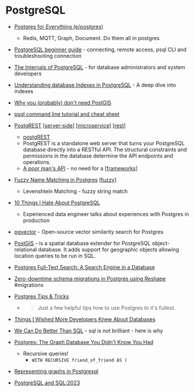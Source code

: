 PostgreSQL
==========

* [Postgres for Everything (e/postgres)](https://github.com/Olshansk/postgres_for_everything)
    * Redis, MQTT, Graph, Document. Do them all in postgres

* [PostgreSQL beginner guide](https://knowledgepill.it/posts/postgresql-basics-guide/) - connecting, remote access, psql CLI and troubleshooting connection
* [The Internals of PostgreSQL](https://www.interdb.jp/pg/index.html) - for database administrators and system developers
* [Understanding database Indexes in PostgreSQL](https://blog.mastermind.dev/indexes-in-postgresql) - A deep dive into indexes
* [Why you (probably) don't need PostGIS](https://blog.rebased.pl/2020/04/07/why-you-probably-dont-need-postgis)
* [psql command line tutorial and cheat sheet](https://tomcam.github.io/postgres/)
* [PostgREST](https://postgrest.org/) [[server-side]] [[microservice]] [[rest]]
    * [postgREST](https://github.com/PostgREST/postgrest)
    * PostgREST is a standalone web server that turns your PostgreSQL database directly into a RESTful API. The structural constraints and permissions in the database determine the API endpoints and operations.
    * [A poor man's API](https://blog.frankel.ch/poor-man-api/) - no need for a [[frameworks]]
* [Fuzzy Name Matching in Postgres](https://info.crunchydata.com/blog/fuzzy-name-matching-in-postgresql) [[fuzzy]]
    * Levenshtein Matching - fuzzy string match
* [10 Things I Hate About PostgreSQL](https://rbranson.medium.com/10-things-i-hate-about-postgresql-20dbab8c2791)
    * Experienced data engineer talks about experiences with Postgres in production
* [pgvector](https://github.com/ankane/pgvector) - Open-source vector similarity search for Postgres 
* [PostGIS](https://postgis.net/) - is a spatial database extender for PostgreSQL object-relational database. It adds support for geographic objects allowing location queries to be run in SQL. 
* [Postgres Full-Text Search: A Search Engine in a Database](https://blog.crunchydata.com/blog/postgres-full-text-search-a-search-engine-in-a-database)
* [Zero-downtime schema migrations in Postgres using Reshape](https://fabianlindfors.se/blog/schema-migrations-in-postgres-using-reshape/) #migrations
* [Postgres Tips & Tricks](https://www.crunchydata.com/postgres-tips)
    * > Just a few helpful tips how to use Postgres to it's fullest.
* [Things I Wished More Developers Knew About Databases](https://medium.com/@rakyll/things-i-wished-more-developers-knew-about-databases-2d0178464f78)

* [We Can Do Better Than SQL](https://edgedb.com/blog/we-can-do-better-than-sql/) - sql is not brilliant - here is why
* [Postgres: The Graph Database You Didn't Know You Had](https://www.dylanpaulus.com/posts/postgres-is-a-graph-database/)
    * Recursive queries!
        * `WITH RECURSIVE friend_of_friend AS (`
* [Representing graphs in Postgresql](https://www.richard-towers.com/2025/02/16/representing-graphs-in-postgres.html)
* [PostgreSQL and SQL:2023](http://peter.eisentraut.org/blog/2023/04/18/postgresql-and-sql-2023)

[//begin]: # "Autogenerated link references for markdown compatibility"
[server-side]: server-side.md "Server Side"
[microservice]: microservice.md "MicroService"
[rest]: rest.md "rest"
[frameworks]: frameworks.md "Frameworks"
[fuzzy]: fuzzy.md "Fuzzy Matching/Finding"
[//end]: # "Autogenerated link references"